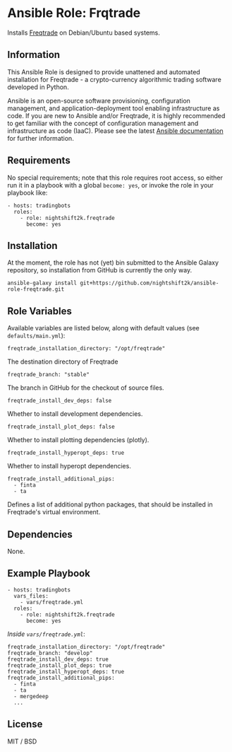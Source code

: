 # Ansible Role: Frqtrade

Installs [Freqtrade](https://www.freqtrade.io) on Debian/Ubuntu based systems.

## Information

This Ansible Role is designed to provide unattened and automated installation for Freqtrade - a crypto-currency algorithmic trading software developed in Python. 

Ansible is an open-source software provisioning, configuration management, and application-deployment tool enabling infrastructure as code. If you are new to Ansible and/or Freqtrade, it is highly recommended to get familiar with the concept of configuration management and infrastructure as code (IaaC). Please see the latest [Ansible documentation](https://docs.ansible.com/ansible/latest/index.html) for further information.

## Requirements

No special requirements; note that this role requires root access, so either run it in a playbook with a global `become: yes`, or invoke the role in your playbook like:

    - hosts: tradingbots
      roles:
        - role: nightshift2k.freqtrade
          become: yes

## Installation

At the moment, the role has not (yet) bin submitted to the Ansible Galaxy repository, so installation from GitHub is currently the only way.
    
    ansible-galaxy install git+https://github.com/nightshift2k/ansible-role-freqtrade.git

## Role Variables

Available variables are listed below, along with default values (see `defaults/main.yml`):

    freqtrade_installation_directory: "/opt/freqtrade"

The destination directory of Freqtrade

    freqtrade_branch: "stable"
    
The branch in GitHub for the checkout of source files.

    freqtrade_install_dev_deps: false
    
Whether to install development dependencies.

    freqtrade_install_plot_deps: false

Whether to install plotting dependencies (plotly).

    freqtrade_install_hyperopt_deps: true
    
Whether to install hyperopt dependencies.

    freqtrade_install_additional_pips:
      - finta
      - ta
Defines a list of additional python packages, that should be installed in Freqtrade's virtual environment.

## Dependencies

None.

## Example Playbook

    - hosts: tradingbots
      vars_files:
        - vars/freqtrade.yml
      roles:
        - role: nightshift2k.freqtrade
          become: yes

*Inside `vars/freqtrade.yml`*:

    freqtrade_installation_directory: "/opt/freqtrade"
    freqtrade_branch: "develop"
    freqtrade_install_dev_deps: true 
    freqtrade_install_plot_deps: true
    freqtrade_install_hyperopt_deps: true 
    freqtrade_install_additional_pips:
      - finta
      - ta
      - mergedeep
      ...

## License

MIT / BSD